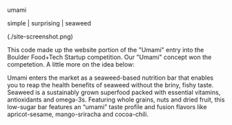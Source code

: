 umami

simple | surprising | seaweed

(./site-screenshot.png)

This code made up the website portion of the "Umami" entry into the Boulder Food+Tech Startup competition. Our "Umami" concept won the competetion. A little more on the idea below:

Umami enters the market as a seaweed-based nutrition bar that enables you to reap the health benefits of seaweed without the briny, fishy taste. Seaweed is a sustainably grown superfood packed with essential vitamins, antioxidants and omega-3s. Featuring whole grains, nuts and dried fruit, this low-sugar bar features an “umami” taste profile and fusion flavors like apricot-sesame, mango-sriracha and cocoa-chili.
